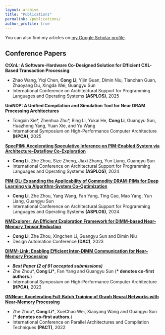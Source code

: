 ```yaml
---
layout: archive
title: "Publications"
permalink: /publications/
author_profile: true
---
```


You can also find my articles on [my Google Scholar profile](https://scholar.google.com/citations?user=x_cc57EAAAAJ).

## Conference Papers

**CtXnL: A Software-Hardware Co-Designed Solution for Efficient CXL-Based Transaction Processing**
+ Zhao Wang, Yiqi Chen, **Cong Li**, Yijin Guan, Dimin Niu, Tianchan Guan, Zhaoyang Du, Xingda Wei, Guangyu Sun
+ International Conference on Architectural Support for Programming Languages and Operating Systems **(ASPLOS)**, 2025


**UniNDP: A Unified Compilation and Simulation Tool for Near DRAM Processing Architectures**
+ Tongxin Xie*, Zhenhua Zhu*, Bing Li, Yukai He, **Cong Li**, Guangyu Sun,
 Huazhong Yang, Yuan Xie, and Yu Wang
+ International Symposium on High-Performance Computer Architecture **(HPCA)**, 2025


[**SpecPIM: Accelerating Speculative Inference on PIM-Enabled System via Architecture-Dataflow Co-Exploration**](/publications/2024-2-specpim)
+ <strong>Cong Li</strong>, Zhe Zhou, Size Zheng, Jiaxi Zhang, Yun Liang, Guangyu Sun
+ International Conference on Architectural Support for Programming Languages and Operating Systems **(ASPLOS)**, 2024


[**PIM-DL: Expanding the Applicability of Commodity DRAM-PIMs for Deep Learning via Algorithm-System Co-Optimization**](/pubications/2024-1-pimdl)
+ <strong>Cong Li</strong>, Zhe Zhou, Yang Wang, Fan Yang, Ting Cao, Mao Yang, Yun Liang, Guangyu Sun
+ International Conference on Architectural Support for Programming Languages and Operating Systems **(ASPLOS)**, 2024


[**NMExplorer: An Efficient Exploration Framework for DIMM-based Near-Memory Tensor Reduction**](/publications/2023-2-dac)
+ <strong>Cong Li</strong>, Zhe Zhou, Xingchen Li, Guangyu Sun and Dimin Niu
+ Design Automation Conference **(DAC)**, 2023


[**DIMM-Link: Enabling Efficient Inter-DIMM Communication for Near-Memory Processing**](/publications/2023-1-hpca)
+ ***Best Paper (2 of 91 accepted submissions)***
+ Zhe Zhou\*, <strong>Cong Li\*</strong>, Fan Yang and Guangyu Sun (<strong>* denotes co-first authors.</strong>)
+ International Symposium on High-Performance Computer Architecture **(HPCA)**, 2023


[**GNNear: Accelerating Full-Batch Training of Graph Neural Networks with Near-Memory Processing**](/publications/2022-1-pact)  
+ Zhe Zhou\*, <strong>Cong Li\*</strong>, XueChao Wei, Xiaoyang Wang and Guangyu Sun (<strong>* denotes co-first authors.</strong>)
+ International Conference on Parallel Architectures and Compilation Techniques **(PACT)**, 2022



